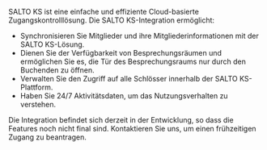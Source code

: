 SALTO KS ist eine einfache und effiziente Cloud-basierte Zugangskontrolllösung. Die SALTO KS-Integration ermöglicht:

- Synchronisieren Sie Mitglieder und ihre Mitgliederinformationen mit der SALTO KS-Lösung.
- Dienen Sie der Verfügbarkeit von Besprechungsräumen und ermöglichen Sie es, die Tür des Besprechungsraums nur durch den Buchenden zu öffnen. 
- Verwalten Sie den Zugriff auf alle Schlösser innerhalb der SALTO KS-Plattform.
- Haben Sie 24/7 Aktivitätsdaten, um das Nutzungsverhalten zu verstehen.

Die Integration befindet sich derzeit in der Entwicklung, so dass die Features noch nicht final sind. Kontaktieren Sie uns, um einen frühzeitigen Zugang zu beantragen.